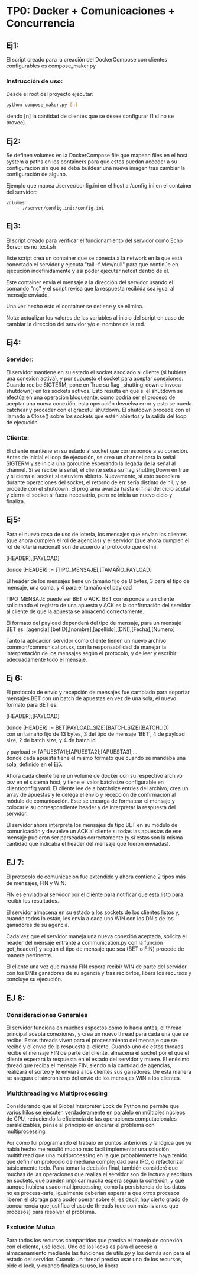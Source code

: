 # TP0: Docker + Comunicaciones + Concurrencia

## Ej1:

El script creado para la creación del DockerCompose con clientes configurables es compose_maker.py 

### Instrucción de uso: 

Desde el root del proyecto ejecutar:
```bash
python compose_maker.py [n]
```

siendo [n] la cantidad de clientes que se desee configurar (1 si no se provee).

## Ej2:

Se definen volumes en la DockerCompose file que mapean files en el host system a paths en los containers para que estos puedan acceder a su configuración sin que se deba buildear una nueva imagen tras cambiar la configuración de alguno.    

Ejemplo que mapea ./server/config.ini en el host a /config.ini en el container del servidor:    
```
volumes:    
    - ./server/config.ini:/config.ini
```

## Ej3:

El script creado para verificar el funcionamiento del servidor como Echo Server es nc_test.sh   

Este script crea un container que se conecta a la network en la que está conectado el servidor y ejecuta "tail -f /dev/null" para que continúe en ejecución indefinidamente y así poder ejecutar netcat dentro de él.   

Este container envía el mensaje a la dirección del servidor usando el comando "nc" y el script revisa que la respuesta recibida sea igual al mensaje enviado.   

Una vez hecho esto el container se detiene y se elimina.    

Nota: actualizar los valores de las variables al inicio del script en caso de cambiar la dirección del servidor y/o el nombre de la red.

## Ej4:

### Servidor:

El servidor mantiene en su estado el socket asociado al cliente (si hubiera una conexion activa), y por supuesto el socket para aceptar conexiones. Cuando recibe SIGTERM, pone en True su flag _shutting_down e invoca shutdown() en los sockets activos. Esto resulta en que si el shutdown se efectúa en una operación bloqueante, como podría ser el proceso de aceptar una nueva conexión, esta operación devuelva error y esto se pueda catchear y proceder con el graceful shutdown. El shutdown procede con el llamado a Close() sobre los sockets que estén abiertos y la salida del loop de ejecución. 

### Cliente:

El cliente mantiene en su estado al socket que corresponde a su conexión. Antes de inicial el loop de ejecución, se crea un channel para la señal SIGTERM y se inicia una goroutine esperando la llegada de la señal al channel. Si se recibe la señal, el cliente setea su flag shuttingDown en true y si cierra el socket si estuviera abierto. Nuevamente, si esto sucediera durante operaciones del socket, el retorno de err sería distinto de nil, y se procede con el shutdown. El programa avanza hasta el final del ciclo acutal y cierra el socket si fuera necesatrio, pero no inicia un nuevo ciclo y finaliza. 

## Ej5:

Para el nuevo caso de uso de lotería, los mensajes que envían los clientes (que ahora cumplen el rol de agencias) y el servidor (que ahora cumplen el rol de lotería nacional) son de acuerdo al protocolo que definí:  

[HEADER],[PAYLOAD]  

donde [HEADER] := [TIPO_MENSAJE],[TAMAÑO_PAYLOAD]   

El header de los mensajes tiene un tamaño fijo de 8 bytes, 3 para el tipo de mensaje, una coma, y 4 para el tamaño del payload  

TIPO_MENSAJE puede ser BET o ACK. BET corresponde a un cliente solicitando el registro de una apuesta y ACK es la confirmación del servidor al cliente de que la apuesta se almacenó correctamente. 

El formato del payload dependerá del tipo de mensaje, para un mensaje BET es:   [agencia],[betID],[nombre],[apellido],[DNI],[Fecha],[Numero]    

Tanto la aplicacion servidor como cliente tienen un nuevo archivo common/communication.xx, con la responsabilidad de manejar la interpretación de los mensajes según el protocolo, y de leer y escribir adecuadamente todo el mensaje.   

## Ej 6:

El protocolo de envío y recepción de mensajes fue cambiado para soportar mensajes BET con un batch de apuestas en vez de una sola, el nuevo formato para BET es:    

[HEADER];[PAYLOAD]  

donde [HEADER] := BET[PAYLOAD_SIZE][BATCH_SIZE][BATCH_ID]   
con un tamaño fijo de 13 bytes, 3 del tipo de mensaje 'BET', 4 de payload size, 2 de batch size, y 4 de batch id    

y payload := [APUESTA1];[APUESTA2];[APUESTA3];...   
donde cada apuesta tiene el mismo formato que cuando se mandaba una sola, definido en el Ej5.   

Ahora cada cliente tiene un volume de docker con su respectivo archivo csv en el sistema host, y tiene el valor batchsize configurable en client/config.yaml. El cliente lee de a batchsize entries del archivo, crea un array de apuestas y le delega el envío y recepción de confirmación al módulo de comunicación. Este se encarga de formatear el mensaje y colocarle su correspondiente header y de interpretar la respuesta del servidor.    

El servidor ahora interpreta los mensajes de tipo BET en su módulo de comunicación y devuelve un ACK al cliente si todas las apuestas de ese mensaje pudieron ser parseadas correctamente (y si estas son la misma cantidad que indicaba el header del mensaje que fueron enviadas).

## EJ 7:

El protocolo de comunicación fue extendido y ahora contiene 2 tipos más de mensajes, FIN y WIN. 

FIN es enviado al servidor por el cliente para notificar que está listo para recibir los resultados.   

El servidor almacena en su estado a los sockets de los clientes listos y, cuando todos lo están, les envía a cada uno WIN con los DNIs de los ganadores de su agencia.    

Cada vez que el servidor maneja una nueva conexión aceptada, solicita el header del mensaje entrante a communication.py con la función get_header() y según el tipo de mensaje que sea (BET o FIN) procede de manera pertinente. 

El cliente una vez que manda FIN espera recibir WIN de parte del servidor con los DNIs ganadores de su agencia y tras recibirlos, libera los recursos y concluye su ejecución.

## EJ 8:

### Consideraciones Generales

El servidor funciona en muchos aspectos como lo hacía antes, el thread principal acepta conexiones, y crea un nuevo thread para cada una que se recibe. Estos threads viven para el procesamiento del mensaje que se recibe y el envío de la respuesta al cliente. Cuando uno de estos threads recibe el mensaje FIN de parte del cliente, almacena el socket por el que el cliente esperará la respuesta en el estado del servidor y muere. El enésimo thread que reciba el mensaje FIN, siendo n la cantidad de agencias, realizará el sorteo y le enviará a los clientes sus ganadores. De esta manera se asegura el sincronismo del envío de los mensajes WIN a los clientes.

### Multithreading vs Multiprocessing

Considerando que el Global Interpreter Lock de Python no permite que varios hilos se ejecuten verdaderamente en paralelo en múltiples núcleos de CPU, reduciendo la eficiencia de las operaciones computacionales paralelizables, pense al principio en encarar el problema con multiprocessing.    

Por como fui programando el trabajo en puntos anteriores y la lógica que ya había hecho me resultó mucho más fácil implementar una solución multithread que una multiprocessing en la que probablemente haya tenido que definir un protocolo de mediana complejidad para IPC, o refactorizar básicamente todo. Para tomar la decisión final, también consideré que muchas de las operaciones que realiza el servidor son de lectura y escritura en sockets, que pueden implicar mucha espera según la conexión, y que aunque hubiera usado multiprocessing, como la persistencia de los datos no es process-safe, igualmente deberían esperar a que otros procesos liberen el storage para poder operar sobre él, es decir, hay cierto grado de concurrencia que justifica el uso de threads (que son más livianos que procesos) para resolver el problema.

### Exclusión Mutua

Para todos los recursos compartidos que precisa el manejo de conexión con el cliente, usé locks. Uno de los locks es para el acceso a almacenamiento mediante las funciones de utils.py y los demás son para el estado del servidor. Cuando un thread precisa usar uno de los recursos, pide el lock, y cuando finaliza su uso, lo libera.    